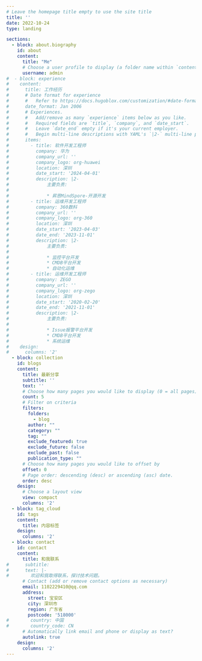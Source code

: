 ```yaml
---
# Leave the homepage title empty to use the site title
title: ''
date: 2022-10-24
type: landing

sections:
  - block: about.biography
    id: about
    content:
      title: "Me"
      # Choose a user profile to display (a folder name within `content/authors/`)
      username: admin
#  - block: experience
#    content:
#      title: 工作经历
#      # Date format for experience
#      #   Refer to https://docs.hugoblox.com/customization/#date-format
#      date_format: Jan 2006
#      # Experiences.
#      #   Add/remove as many `experience` items below as you like.
#      #   Required fields are `title`, `company`, and `date_start`.
#      #   Leave `date_end` empty if it's your current employer.
#      #   Begin multi-line descriptions with YAML's `|2-` multi-line prefix.
#      items:
#        - title: 软件开发工程师
#          company: 华为
#          company_url: ''
#          company_logo: org-huawei
#          location: 深圳
#          date_start: '2024-04-01'
#          description: |2-
#              主要负责:
#
#              * 昇思MindSpore-开源开发
#        - title: 运维开发工程师
#          company: 360数科
#          company_url: ''
#          company_logo: org-360
#          location: 深圳
#          date_start: '2023-04-03'
#          date_end: '2023-11-01'
#          description: |2-
#              主要负责:
#
#              * 监控平台开发
#              * CMDB平台开发
#              * 自动化运维
#        - title: 运维开发工程师
#          company: ZEGO
#          company_url: ''
#          company_logo: org-zego
#          location: 深圳
#          date_start: '2020-02-20'
#          date_end: '2021-11-01'
#          description: |2-
#              主要负责:
#
#              * Issue报警平台开发
#              * CMDB平台开发
#              * 系统运维
#    design:
#      columns: '2'
  - block: collection
    id: blogs
    content:
      title: 最新分享
      subtitle: ''
      text: ''
      # Choose how many pages you would like to display (0 = all pages)
      count: 5
      # Filter on criteria
      filters:
        folders:
          - blog
        author: ""
        category: ""
        tag: ""
        exclude_featured: true
        exclude_future: false
        exclude_past: false
        publication_type: ""
      # Choose how many pages you would like to offset by
      offset: 0
      # Page order: descending (desc) or ascending (asc) date.
      order: desc
    design:
      # Choose a layout view
      view: compact
      columns: '2'
  - block: tag_cloud
    id: tags
    content:
      title: 内容标签
    design:
      columns: '2'
  - block: contact
    id: contact
    content:
      title: 和我联系
#      subtitle:
#      text: |-
#        欢迎和我取得联系，探讨技术问题。
      # Contact (add or remove contact options as necessary)
      email: 1102229410@qq.com
      address:
        street: 宝安区
        city: 深圳市
        region: 广东省
        postcode: '518000'
#        country: 中国
#        country_code: CN
      # Automatically link email and phone or display as text?
      autolink: true
    design:
      columns: '2'
---
```

